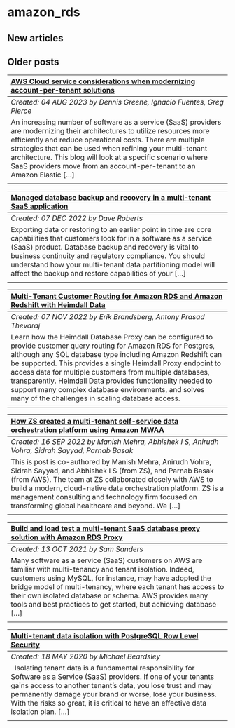 # amazon_rds

## New articles

## Older posts
| [AWS Cloud service considerations when modernizing account-per-tenant solutions](https://aws.amazon.com/blogs/architecture/aws-cloud-service-considerations-for-designing-multi-tenant-saas-solutions/) |
|:----------|
| *Created: 04 AUG 2023 by Dennis Greene, Ignacio Fuentes, Greg Pierce* | 
| An increasing number of software as a service (SaaS) providers are modernizing their architectures to utilize resources more efficiently and reduce operational costs. There are multiple strategies that can be used when refining your multi-tenant architecture. This blog will look at a specific scenario where SaaS providers move from an account-per-tenant to an Amazon Elastic […] | 
|  | 

| [Managed database backup and recovery in a multi-tenant SaaS application](https://aws.amazon.com/blogs/database/managed-database-backup-and-recovery-in-a-multi-tenant-saas-application/) |
|:----------|
| *Created: 07 DEC 2022 by Dave Roberts* | 
| Exporting data or restoring to an earlier point in time are core capabilities that customers look for in a software as a service (SaaS) product. Database backup and recovery is vital to business continuity and regulatory compliance. You should understand how your multi-tenant data partitioning model will affect the backup and restore capabilities of your […] | 
|  | 

| [Multi-Tenant Customer Routing for Amazon RDS and Amazon Redshift with Heimdall Data](https://aws.amazon.com/blogs/apn/multi-tenant-customer-routing-for-amazon-rds-and-amazon-redshift-with-heimdall-data/) |
|:----------|
| *Created: 07 NOV 2022 by Erik Brandsberg, Antony Prasad Thevaraj* | 
| Learn how the Heimdall Database Proxy can be configured to provide customer query routing for Amazon RDS for Postgres, although any SQL database type including Amazon Redshift can be supported. This provides a single Heimdall Proxy endpoint to access data for multiple customers from multiple databases, transparently. Heimdall Data provides functionality needed to support many complex database environments, and solves many of the challenges in scaling database access. | 
|  | 

| [How ZS created a multi-tenant self-service data orchestration platform using Amazon MWAA](https://aws.amazon.com/blogs/big-data/how-zs-created-a-multi-tenant-self-service-data-orchestration-platform-using-amazon-mwaa/) |
|:----------|
| *Created: 16 SEP 2022 by Manish Mehra, Abhishek I S, Anirudh Vohra, Sidrah Sayyad, Parnab Basak* | 
| This is post is co-authored by Manish Mehra, Anirudh Vohra, Sidrah Sayyad, and Abhishek I S (from ZS), and Parnab Basak (from AWS). The team at ZS collaborated closely with AWS to build a modern, cloud-native data orchestration platform. ZS is a management consulting and technology firm focused on transforming global healthcare and beyond. We […] | 
|  | 

| [Build and load test a multi-tenant SaaS database proxy solution with Amazon RDS Proxy](https://aws.amazon.com/blogs/database/build-and-load-test-a-multi-tenant-saas-database-proxy-solution-with-amazon-rds-proxy/) |
|:----------|
| *Created: 13 OCT 2021 by Sam Sanders* | 
| Many software as a service (SaaS) customers on AWS are familiar with multi-tenancy and tenant isolation. Indeed, customers using MySQL, for instance, may have adopted the bridge model of multi-tenancy, where each tenant has access to their own isolated database or schema. AWS provides many tools and best practices to get started, but achieving database […] | 
|  | 

| [Multi-tenant data isolation with PostgreSQL Row Level Security](https://aws.amazon.com/blogs/database/multi-tenant-data-isolation-with-postgresql-row-level-security/) |
|:----------|
| *Created: 18 MAY 2020 by Michael Beardsley* | 
|   Isolating tenant data is a fundamental responsibility for Software as a Service (SaaS) providers. If one of your tenants gains access to another tenant’s data, you lose trust and may permanently damage your brand or worse, lose your business. With the risks so great, it is critical to have an effective data isolation plan. […] | 
|  | 

